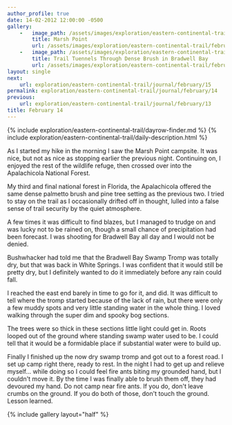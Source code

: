 ```yaml
---
author_profile: true
date: 14-02-2012 12:00:00 -0500
gallery:
    -   image_path: /assets/images/exploration/eastern-continental-trail/february/small/14-1.jpg
        title: Marsh Point
        url: /assets/images/exploration/eastern-continental-trail/february/large/14-1.jpg
    -   image_path: /assets/images/exploration/eastern-continental-trail/february/small/14-2.jpg
        title: Trail Tuennels Through Dense Brush in Bradwell Bay
        url: /assets/images/exploration/eastern-continental-trail/february/large/14-2.jpg
layout: single
next:
    url: exploration/eastern-continental-trail/journal/february/15
permalink: exploration/eastern-continental-trail/journal/february/14
previous:
    url: exploration/eastern-continental-trail/journal/february/13
title: February 14
---
```

{% include exploration/eastern-continental-trail/dayrow-finder.md %}
{% include exploration/eastern-continental-trail/daily-description.html %}

As I started my hike in the morning I saw the Marsh Point campsite. It was nice, but not as nice as stopping earlier the previous night. Continuing on, I enjoyed the rest of the wildlife refuge, then crossed over into the Apalachicola National Forest.

My third and final national forest in Florida, the Apalachicola offered the same dense palmetto brush and pine tree setting as the previous two. I tried to stay on the trail as I occasionally drifted off in thought, lulled into a false sense of trail security by the quiet atmosphere.

A few times it was difficult to find blazes, but I managed to trudge on and was lucky not to be rained on, though a small chance of precipitation had been forecast. I was shooting for Bradwell Bay all day and I would not be denied.

Bushwhacker had told me that the Bradwell Bay Swamp Tromp was totally dry, but that was back in White Springs. I was confident that it would still be pretty dry, but I definitely wanted to do it immediately before any rain could fall.

I reached the east end barely in time to go for it, and did. It was difficult to tell where the tromp started because of the lack of rain, but there were only a few muddy spots and very little standing water in the whole thing. I loved walking through the super dim and spooky bog sections.

The trees were so thick in these sections little light could get in. Roots looped out of the ground where standing swamp water used to be. I could tell that it would be a formidable place if substantial water were to build up.

Finally I finished up the now dry swamp tromp and got out to a forest road. I set up camp right there, ready to rest. In the night I had to get up and relieve myself... while doing so I could feel fire ants biting my grounded hand, but I couldn't move it. By the time I was finally able to brush them off, they had devoured my hand. Do not camp near fire ants. If you do, don't leave crumbs on the ground. If you do both of those, don't touch the ground. Lesson learned.

{% include gallery layout="half" %}
